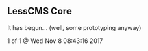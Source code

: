 LessCMS Core
------------

It has begun... (well, some prototyping anyway)

1 of 1 @ Wed Nov  8 08:43:16 2017
